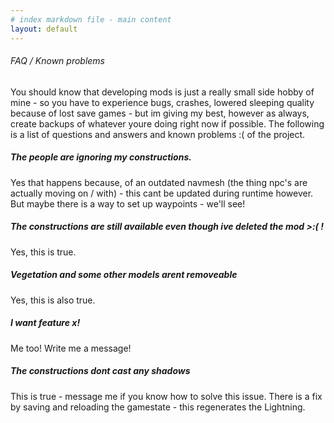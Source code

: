 ```yaml
---
# index markdown file - main content
layout: default
---
```

###### FAQ / Known problems
You should know that developing mods is just a really small side hobby of mine - so you have to experience bugs, crashes, lowered sleeping quality because of lost save games -
but im giving my best, however as always, create backups of whatever youre doing right now if possible. The following is a list of questions and answers and known problems :( of the project.

#####  The people are ignoring my constructions.
Yes that happens because, of an outdated navmesh (the thing npc's are actually moving on / with) - this cant be updated during runtime however.
But maybe there is a way to set up waypoints - we'll see!

##### The constructions are still available even though ive deleted the mod >:( !
Yes, this is true.

##### Vegetation and some other models arent removeable
Yes, this is also true.

##### I want feature x!
Me too! Write me a message!

##### The constructions dont cast any shadows
This is true - message me if you know how to solve this issue.
There is a fix by saving and reloading the gamestate - this regenerates the Lightning.
